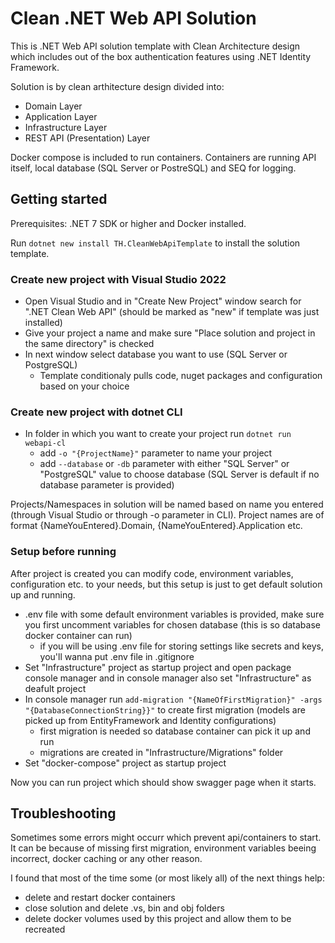 # Clean .NET Web API Solution

This is .NET Web API solution template with Clean Architecture design which includes out of the box authentication features using .NET Identity Framework.

Solution is by clean arthitecture design divided into:


* Domain Layer
* Application Layer
* Infrastructure Layer
* REST API (Presentation) Layer

Docker compose is included to run containers. Containers are running API itself, local database (SQL Server or PostreSQL) and SEQ for logging.

## Getting started


Prerequisites: .NET 7 SDK or higher and Docker installed.

Run `dotnet new install TH.CleanWebApiTemplate` to install the solution template.

### Create new project with Visual Studio 2022


* Open Visual Studio and in "Create New Project" window search for ".NET Clean Web API" (should be marked as "new" if template was just installed)
* Give your project a name and make sure "Place solution and project in the same directory" is checked
* In next window select database you want to use (SQL Server or PostgreSQL)
    - Template conditionaly pulls code, nuget packages and configuration based on your choice

### Create new project with dotnet CLI


* In folder in which you want to create your project run `dotnet run webapi-cl`
    - add `-o "{ProjectName}"` parameter to name your project
    - add `--database` or `-db` parameter with either "SQL Server" or "PostgreSQL" value to choose database (SQL Server is default if no database parameter is provided)


Projects/Namespaces in solution will be named based on name you entered (through Visual Studio or through -o parameter in CLI). Project names are of format {NameYouEntered}.Domain, {NameYouEntered}.Application etc.

### Setup before running
After project is created you can modify code, environment variables, configuration etc. to your needs, but this setup is just to get default solution up and running.


* .env file with some default environment variables is provided, make sure you first uncomment variables for chosen database (this is so database docker container can run)
	- if you will be using .env file for storing settings like secrets and keys, you'll wanna put .env file in .gitignore
* Set "Infrastructure" project as startup project and open package console manager and in console manager also set "Infrastructure" as deafult project
* In console manager run `add-migration "{NameOfFirstMigration}" -args "{DatabaseConnectionString}}"` to create first migration (models are picked up from EntityFramework and Identity configurations)
    - first migration is needed so database container can pick it up and run
    - migrations are created in "Infrastructure/Migrations" folder
* Set "docker-compose" project as startup project

Now you can run project which should show swagger page when it starts.

## Troubleshooting


Sometimes some errors might occurr which prevent api/containers to start. It can be because of missing first migration, environment variables beeing incorrect, docker caching or any other reason.

I found that most of the time some (or most likely all) of the next things help:
* delete and restart docker containers
* close solution and delete .vs, bin and obj folders
* delete docker volumes used by this project and allow them to be recreated